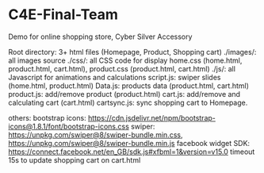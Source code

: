 # C4E-Final-Team
Demo for online shopping store, Cyber Silver Accessory

Root directory: 3+ html files (Homepage, Product, Shopping cart)
./images/: all images source
./css/: all CSS code for display
  home.css (home.html, product.html, cart.html), 
  product.css (product.html, cart.html)
./js/: all Javascript for animations and calculations
  script.js: swiper slides (home.html, product.html)
  Data.js: products data (product.html, cart.html)
  product.js: add/remove product (product.html)
  cart.js: add/remove and calculating cart (cart.html)
  cartsync.js: sync shopping cart to Homepage.
  
others:
  bootstrap icons: https://cdn.jsdelivr.net/npm/bootstrap-icons@1.8.1/font/bootstrap-icons.css
  swiper: https://unpkg.com/swiper@8/swiper-bundle.min.css, https://unpkg.com/swiper@8/swiper-bundle.min.js
  facebook widget SDK: https://connect.facebook.net/en_GB/sdk.js#xfbml=1&version=v15.0
  timeout 15s to update shopping cart on cart.html
